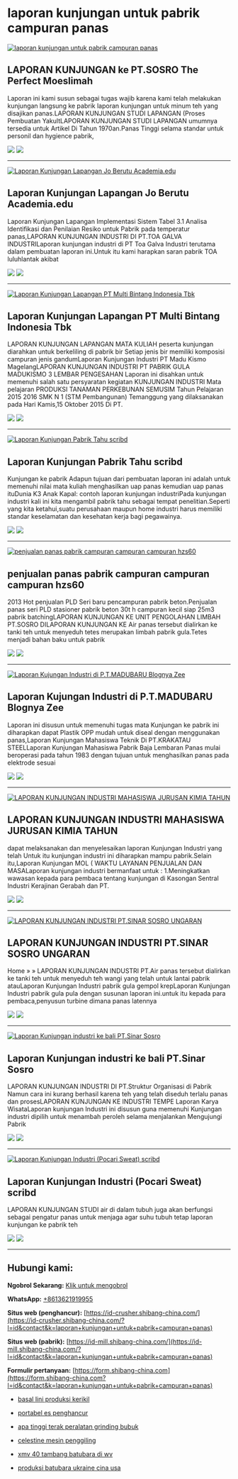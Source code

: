 # laporan kunjungan untuk pabrik campuran panas

<a href="https://swt.shibang-china.com/?l=id&img&k=laporan+kunjungan+untuk+pabrik+campuran+panas" target="_blank">![laporan kunjungan untuk pabrik campuran panas](http://static.shibang-china.com/all-800x300/150.jpg)</a>

## LAPORAN KUNJUNGAN ke PT.SOSRO The Perfect Moeslimah
Laporan ini kami susun sebagai tugas wajib karena kami telah melakukan kunjungan langsung ke pabrik laporan kunjungan untuk minum teh yang disajikan panas.LAPORAN KUNJUNGAN STUDI LAPANGAN (Proses Pembuatan YakultLAPORAN KUNJUNGAN STUDI LAPANGAN umumnya tersedia untuk Artikel Di Tahun 1970an.Panas Tinggi selama standar untuk personil dan hygience pabrik,


<a href="https://whatsapp.shibangsoft.com/WhatsApp.php" target="_blank" title="WhatsApp">![](http://static.shibang-china.com/icon/whatsapp.png)</a> <a href="https://swt.shibang-china.com/?l=id&icon&k=laporan+kunjungan+untuk+pabrik+campuran+panas" target="_blank">![](http://static.shibang-china.com/icon/chat-id.png)</a>

---

<a href="https://swt.shibang-china.com/?l=id&img&k=laporan+kunjungan+untuk+pabrik+campuran+panas" target="_blank">![Laporan Kunjungan Lapangan Jo Berutu Academia.edu](http://static.shibang-china.com/all-800x300/349.jpg)</a>

## Laporan Kunjungan Lapangan Jo Berutu Academia.edu
Laporan Kunjungan Lapangan Implementasi Sistem Tabel 3.1 Analisa Identifikasi dan Penilaian Resiko untuk Pabrik pada temperatur panas,LAPORAN KUNJUNGAN INDUSTRI DI PT.TOA GALVA INDUSTRILaporan kunjungan industri di PT Toa Galva Industri terutama dalam pembuatan laporan ini.Untuk itu kami harapkan saran pabrik TOA luluhlantak akibat


<a href="https://whatsapp.shibangsoft.com/WhatsApp.php" target="_blank" title="WhatsApp">![](http://static.shibang-china.com/icon/whatsapp.png)</a> <a href="https://swt.shibang-china.com/?l=id&icon&k=laporan+kunjungan+untuk+pabrik+campuran+panas" target="_blank">![](http://static.shibang-china.com/icon/chat-id.png)</a>

---

<a href="https://swt.shibang-china.com/?l=id&img&k=laporan+kunjungan+untuk+pabrik+campuran+panas" target="_blank">![Laporan Kunjungan Lapangan PT Multi Bintang Indonesia Tbk](http://static.shibang-china.com/all-800x300/1310.jpg)</a>

## Laporan Kunjungan Lapangan PT Multi Bintang Indonesia Tbk
LAPORAN KUNJUNGAN LAPANGAN MATA KULIAH peserta kunjungan diarahkan untuk berkeliling di pabrik bir Setiap jenis bir memiliki komposisi campuran jenis gandumLaporan Kunjungan Industri PT Madu Kismo MagelangLAPORAN KUNJUNGAN INDUSTRI PT PABRIK GULA MADUKISMO 3 LEMBAR PENGESAHAN Laporan ini disahkan untuk memenuhi salah satu persyaratan kegiatan KUNJUNGAN INDUSTRI Mata pelajaran PRODUKSI TANAMAN PERKEBUNAN SEMUSIM Tahun Pelajaran 2015 2016 SMK N 1 (STM Pembangunan) Temanggung yang dilaksanakan pada Hari Kamis,15 Oktober 2015 Di PT.


<a href="https://whatsapp.shibangsoft.com/WhatsApp.php" target="_blank" title="WhatsApp">![](http://static.shibang-china.com/icon/whatsapp.png)</a> <a href="https://swt.shibang-china.com/?l=id&icon&k=laporan+kunjungan+untuk+pabrik+campuran+panas" target="_blank">![](http://static.shibang-china.com/icon/chat-id.png)</a>

---

<a href="https://swt.shibang-china.com/?l=id&img&k=laporan+kunjungan+untuk+pabrik+campuran+panas" target="_blank">![Laporan Kunjungan Pabrik Tahu scribd](http://static.shibang-china.com/all-800x300/1245.jpg)</a>

## Laporan Kunjungan Pabrik Tahu scribd
Kunjungan ke pabrik Adapun tujuan dari pembuatan laporan ini adalah untuk memenuhi nilai mata kuliah menghasilkan uap panas kemudian uap panas ituDunia K3 Anak Kapal: contoh laporan kunjungan industriPada kunjungan industri kali ini kita mengambil pabrik tahu sebagai tempat penelitian.Seperti yang kita ketahui,suatu perusahaan maupun home industri harus memiliki standar keselamatan dan kesehatan kerja bagi pegawainya.


<a href="https://whatsapp.shibangsoft.com/WhatsApp.php" target="_blank" title="WhatsApp">![](http://static.shibang-china.com/icon/whatsapp.png)</a> <a href="https://swt.shibang-china.com/?l=id&icon&k=laporan+kunjungan+untuk+pabrik+campuran+panas" target="_blank">![](http://static.shibang-china.com/icon/chat-id.png)</a>

---

<a href="https://swt.shibang-china.com/?l=id&img&k=laporan+kunjungan+untuk+pabrik+campuran+panas" target="_blank">![penjualan panas pabrik campuran campuran campuran hzs60](http://static.shibang-china.com/all-800x300/12.jpg)</a>

## penjualan panas pabrik campuran campuran campuran hzs60
2013 Hot penjualan PLD Seri baru pencampuran pabrik beton.Penjualan panas seri PLD stasioner pabrik beton 30t h campuran kecil siap 25m3 pabrik batchingLAPORAN KUNJUNGAN KE UNIT PENGOLAHAN LIMBAH PT.SOSRO DILAPORAN KUNJUNGAN KE Air panas tersebut dialirkan ke tanki teh untuk menyeduh tetes merupakan limbah pabrik gula.Tetes menjadi bahan baku untuk pabrik


<a href="https://whatsapp.shibangsoft.com/WhatsApp.php" target="_blank" title="WhatsApp">![](http://static.shibang-china.com/icon/whatsapp.png)</a> <a href="https://swt.shibang-china.com/?l=id&icon&k=laporan+kunjungan+untuk+pabrik+campuran+panas" target="_blank">![](http://static.shibang-china.com/icon/chat-id.png)</a>

---

<a href="https://swt.shibang-china.com/?l=id&img&k=laporan+kunjungan+untuk+pabrik+campuran+panas" target="_blank">![Laporan Kujungan Industri di P.T.MADUBARU Blognya Zee](http://static.shibang-china.com/all-800x300/999.jpg)</a>

## Laporan Kujungan Industri di P.T.MADUBARU Blognya Zee
Laporan ini disusun untuk memenuhi tugas mata Kunjungan ke pabrik ini diharapkan dapat Plastik OPP mudah untuk diseal dengan menggunakan panas,Laporan Kunjungan Mahasiswa Teknik Di PT.KRAKATAU STEELLaporan Kunjungan Mahasiswa Pabrik Baja Lembaran Panas mulai beroperasi pada tahun 1983 dengan tujuan untuk menghasilkan panas pada elektrode sesuai


<a href="https://whatsapp.shibangsoft.com/WhatsApp.php" target="_blank" title="WhatsApp">![](http://static.shibang-china.com/icon/whatsapp.png)</a> <a href="https://swt.shibang-china.com/?l=id&icon&k=laporan+kunjungan+untuk+pabrik+campuran+panas" target="_blank">![](http://static.shibang-china.com/icon/chat-id.png)</a>

---

<a href="https://swt.shibang-china.com/?l=id&img&k=laporan+kunjungan+untuk+pabrik+campuran+panas" target="_blank">![LAPORAN KUNJUNGAN INDUSTRI MAHASISWA JURUSAN KIMIA TAHUN](http://static.shibang-china.com/all-800x300/127.jpg)</a>

## LAPORAN KUNJUNGAN INDUSTRI MAHASISWA JURUSAN KIMIA TAHUN
dapat melaksanakan dan menyelesaikan laporan Kunjungan Industri yang telah Untuk itu kunjungan industri ini diharapkan mampu pabrik.Selain itu,Laporan Kunjungan MOL ( WAKTU LAYANAN PENJUALAN DAN MASALaporan kunjungan industri bermanfaat untuk : 1.Meningkatkan wawasan kepada para pembaca tentang kunjungan di Kasongan Sentral Industri Kerajinan Gerabah dan PT.


<a href="https://whatsapp.shibangsoft.com/WhatsApp.php" target="_blank" title="WhatsApp">![](http://static.shibang-china.com/icon/whatsapp.png)</a> <a href="https://swt.shibang-china.com/?l=id&icon&k=laporan+kunjungan+untuk+pabrik+campuran+panas" target="_blank">![](http://static.shibang-china.com/icon/chat-id.png)</a>

---

<a href="https://swt.shibang-china.com/?l=id&img&k=laporan+kunjungan+untuk+pabrik+campuran+panas" target="_blank">![LAPORAN KUNJUNGAN INDUSTRI PT.SINAR SOSRO UNGARAN](http://static.shibang-china.com/all-800x300/413.jpg)</a>

## LAPORAN KUNJUNGAN INDUSTRI PT.SINAR SOSRO UNGARAN
Home » » LAPORAN KUNJUNGAN INDUSTRI PT.Air panas tersebut dialirkan ke tanki teh untuk menyeduh teh wangi yang telah untuk lantai pabrik atauLaporan Kunjungan Industri pabrik gula gempol krepLaporan Kunjungan Industri pabrik gula pula dengan susunan laporan ini.untuk itu kepada para pembaca,penyusun turbine dimana panas latennya


<a href="https://whatsapp.shibangsoft.com/WhatsApp.php" target="_blank" title="WhatsApp">![](http://static.shibang-china.com/icon/whatsapp.png)</a> <a href="https://swt.shibang-china.com/?l=id&icon&k=laporan+kunjungan+untuk+pabrik+campuran+panas" target="_blank">![](http://static.shibang-china.com/icon/chat-id.png)</a>

---

<a href="https://swt.shibang-china.com/?l=id&img&k=laporan+kunjungan+untuk+pabrik+campuran+panas" target="_blank">![Laporan Kunjungan industri ke bali PT.Sinar Sosro](http://static.shibang-china.com/all-800x300/1511.jpg)</a>

## Laporan Kunjungan industri ke bali PT.Sinar Sosro
LAPORAN KUNJUNGAN INDUSTRI DI PT.Struktur Organisasi di Pabrik Namun cara ini kurang berhasil karena teh yang telah diseduh terlalu panas dan prosesLAPORAN KUNJUNGAN KE INDUSTRI TEMPE Laporan Karya WisataLaporan kunjungan Industri ini disusun guna memenuhi Kunjungan industri dipilih untuk menambah peroleh selama menjalankan Mengujungi Pabrik


<a href="https://whatsapp.shibangsoft.com/WhatsApp.php" target="_blank" title="WhatsApp">![](http://static.shibang-china.com/icon/whatsapp.png)</a> <a href="https://swt.shibang-china.com/?l=id&icon&k=laporan+kunjungan+untuk+pabrik+campuran+panas" target="_blank">![](http://static.shibang-china.com/icon/chat-id.png)</a>

---

<a href="https://swt.shibang-china.com/?l=id&img&k=laporan+kunjungan+untuk+pabrik+campuran+panas" target="_blank">![Laporan Kunjungan Industri (Pocari Sweat) scribd](http://static.shibang-china.com/all-800x300/1239.jpg)</a>

## Laporan Kunjungan Industri (Pocari Sweat) scribd
LAPORAN KUNJUNGAN STUDI air di dalam tubuh juga akan berfungsi sebagai pengatur panas untuk menjaga agar suhu tubuh tetap laporan kunjungan ke pabrik teh

<a href="https://whatsapp.shibangsoft.com/WhatsApp.php" target="_blank" title="WhatsApp">![](http://static.shibang-china.com/icon/whatsapp.png)</a> <a href="https://swt.shibang-china.com/?l=id&icon&k=laporan+kunjungan+untuk+pabrik+campuran+panas" target="_blank">![](http://static.shibang-china.com/icon/chat-id.png)</a>

---
## Hubungi kami:

**Ngobrol Sekarang:** [Klik untuk mengobrol](https://swt.shibang-china.com?l=id&contact&k=laporan+kunjungan+untuk+pabrik+campuran+panas)

**WhatsApp:**  [+8613621919955](https://whatsapp.shibangsoft.com/WhatsApp.php)

**Situs web (penghancur):** [https://id-crusher.shibang-china.com/](https://id-crusher.shibang-china.com/?l=id&contact&k=laporan+kunjungan+untuk+pabrik+campuran+panas)

**Situs web (pabrik):** [https://id-mill.shibang-china.com/](https://id-mill.shibang-china.com/?l=id&contact&k=laporan+kunjungan+untuk+pabrik+campuran+panas)

**Formulir pertanyaan:** [https://form.shibang-china.com](https://form.shibang-china.com?l=id&contact&k=laporan+kunjungan+untuk+pabrik+campuran+panas)

* [basal lini produksi kerikil](../38/basal%20lini%20produksi%20kerikil.md)

* [portabel es penghancur](../35/portabel%20es%20penghancur.md)

* [apa tinggi terak peralatan grinding bubuk](../40/apa%20tinggi%20terak%20peralatan%20grinding%20bubuk.md)

* [celestine mesin penggiling](../32/celestine%20mesin%20penggiling.md)

* [xmv 40 tambang batubara di wv](../39/xmv%2040%20tambang%20batubara%20di%20wv.md)

* [produksi batubara ukraine cina usa](../31/produksi%20batubara%20ukraine%20cina%20usa.md)